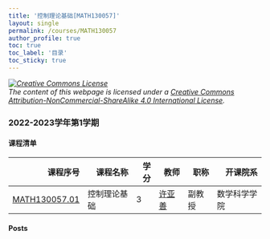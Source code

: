 ```yaml
---
title: '控制理论基础[MATH130057]'
layout: single
permalink: /courses/MATH130057
author_profile: true
toc: true
toc_label: '目录'
toc_sticky: true
---
```



<div class='notice--warning'>
	<p><i><a rel='license' href='http://creativecommons.org/licenses/by-nc-sa/4.0/'><img alt='Creative Commons License' style='border-width:0' src='https://i.creativecommons.org/l/by-nc-sa/4.0/88x31.png' /></a><br /> The content of this webpage is licensed under a <a rel='license' href='http://creativecommons.org/licenses/by-nc-sa/4.0/'>Creative Commons Attribution-NonCommercial-ShareAlike 4.0 International License</a>.</i></p>
</div>

### 2022-2023学年第1学期


#### 课程清单

<div style='text-align: center;' id='MATH130057_2223F'> <table id='MATH130057_2223F_table'>
  <thead>
    <tr style="text-align: right;">
      <th>课程序号</th>
      <th>课程名称</th>
      <th>学分</th>
      <th>教师</th>
      <th>职称</th>
      <th>开课院系</th>
    </tr>
  </thead>
  <tbody>
    <tr>
      <td><a href='https://fdu-math.github.io/courses/class-id/MATH130057-01'>MATH130057.01</a></td>
      <td>控制理论基础</td>
      <td>3</td>
      <td><a href='https://fdu-math.github.io/teachers/许亚善'>许亚善</a></td>
      <td>副教授</td>
      <td>数学科学学院</td>
    </tr>
  </tbody>
</table></div>

#### Posts